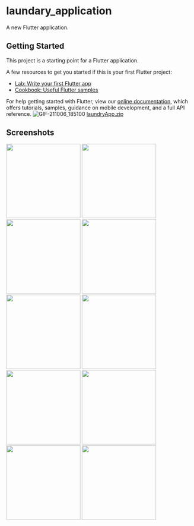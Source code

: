 # laundary_application

A new Flutter application.

## Getting Started

This project is a starting point for a Flutter application.

A few resources to get you started if this is your first Flutter project:

- [Lab: Write your first Flutter app](https://flutter.dev/docs/get-started/codelab)
- [Cookbook: Useful Flutter samples](https://flutter.dev/docs/cookbook)

For help getting started with Flutter, view our
[online documentation](https://flutter.dev/docs), which offers tutorials,
samples, guidance on mobile development, and a full API reference.
![GIF-211006_185100](https://user-images.githubusercontent.com/52839335/136211053-9fc60232-8a80-4aeb-b3e5-097f68669405.gif)
[laundryApp.zip](https://github.com/sans-g/Laundary-Application/files/7294797/laundryApp.zip)
## Screenshots

<img src="https://i.imgur.com/RkRpN48.jpg" width="200" /><span>      </span><img src="https://i.imgur.com/PRIGmVV.jpg" width="200" /> </span><img src="https://i.imgur.com/NudS9Wf.jpg" width="200" /> </span><img src="https://i.imgur.com/rYW8XVo.jpg" width="200" /> </span><img src="https://i.imgur.com/irrYtDb.jpg" width="200" /> </span><img src="https://i.imgur.com/60ExyXs.jpg" width="200" /> </span><img src="https://i.imgur.com/CKNxVUE.jpg" width="200" /> </span><img src="https://i.imgur.com/qP7MUQP.jpg" width="200" /> </span><img src="https://i.imgur.com/a480mMK.jpg" width="200" /> </span><img src="https://i.imgur.com/a480mMK.jpg" width="200" />
